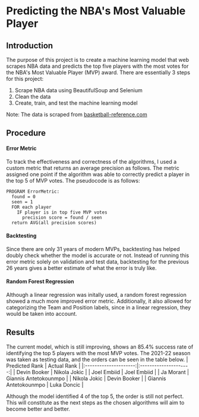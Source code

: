 # Predicting the NBA's Most Valuable Player
## Introduction
The purpose of this project is to create a machine learning model that web scrapes NBA data and predicts the top five players with the most votes for the NBA's Most Valuable Player (MVP) award. There are essentially 3 steps for this project:
1. Scrape NBA data using BeautifulSoup and Selenium
2. Clean the data
3. Create, train, and test the machine learning model

Note: The data is scraped from [basketball-reference.com](https://www.basketball-reference.com "Title")

## Procedure
#### Error Metric
To track the effectiveness and correctness of the algorithms, I used a custom metric that returns an average precision as follows. The metric assigned one point if the algorithm was able to correctly predict a player in the top 5 of MVP votes. The pseudocode is as follows:
```
PROGRAM ErrorMetric:
  found = 0
  seen = 1
  FOR each player
    IF player is in top five MVP votes
      precision score = found / seen
  return AVG(all precision scores)
```

#### Backtesting
Since there are only 31 years of modern MVPs, backtesting has helped doubly check whether the model is accurate or not. Instead of running this error metric solely on validation and test data, backtesting for the previous 26 years gives a better estimate of what the error is truly like.

#### Random Forest Regression
Although a linear regression was initally used, a random forest regression showed a much more improved error metric. Additionally, it also allowed for categorizing the Team and Position labels, since in a linear regression, they would be taken into account. 

## Results
The current model, which is still improving, shows an 85.4% success rate of identifying the top 5 players with the most MVP votes. The 2021-22 season was taken as testing data, and the orders can be seen in the table below.
|     Predicted Rank    |      Actual Rank      |
|:---------------------:|:---------------------:|
| Devin Booker          | Nikola Jokic          |
| Joel Embiid           | Joel Embiid           |
| Ja Morant             | Giannis Antetokounmpo |
| Nikola Jokic          | Devin Booker          |
| Giannis Antetokounmpo | Luka Doncic           |

Although the model identified 4 of the top 5, the order is still not perfect. This will constitute as the next steps as the chosen algorithms will aim to become better and better.

